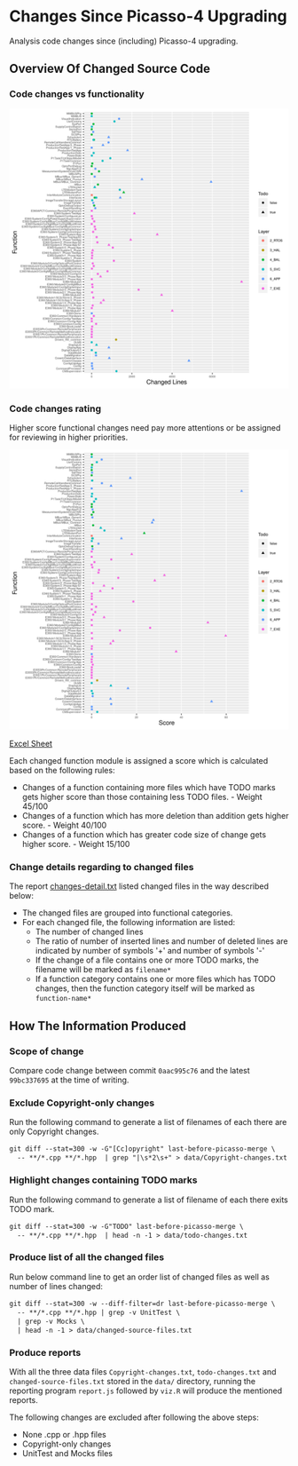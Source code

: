 # Changes Since Picasso-4 Upgrading

Analysis code changes since (including) Picasso-4 upgrading.

## Overview Of Changed Source Code

### Code changes vs functionality

![](function-changes-summary.png?raw=true)

### Code changes rating

Higher score functional changes need pay more attentions or be assigned for reviewing in higher priorities.

![](function-changes-rating.png?raw=true)

[Excel Sheet](function-changes-rating.xlsx)

Each changed function module is assigned a score which is calculated based on the following rules:

- Changes of a function containing more files which have TODO marks gets higher score than those containing less TODO files.  - Weight 45/100
- Changes of a function which has more deletion than addition gets higher score. - Weight 40/100
- Changes of a function which has greater code size of change gets higher score. - Weight 15/100

### Change details regarding to changed files

The report <a href="changes-detail.txt">changes-detail.txt</a> listed changed files in the way described below:

- The changed files are grouped into functional categories.
- For each changed file, the following information are listed:
  - The number of changed lines
  - The ratio of number of inserted lines and number of deleted lines are indicated by number of symbols '+' and number of symbols '-'
  - If the change of a file contains one or more TODO marks, the filename will be marked as `filename*`
  - If a function category contains one or more files which has TODO changes, then the function category itself will be marked as `function-name*`

## How The Information Produced

### Scope of change

Compare code change between commit `0aac995c76` and the latest `99bc337695` at the time of writing.

### Exclude Copyright-only changes

Run the following command to generate a list of filenames of each there are only Copyright changes.
```
git diff --stat=300 -w -G"[Cc]opyright" last-before-picasso-merge \
  -- **/*.cpp **/*.hpp  | grep "|\s*2\s+" > data/Copyright-changes.txt
```

### Highlight changes containing TODO marks

Run the following command to generate a list of filename of each there exits TODO mark.
```
git diff --stat=300 -w -G"TODO" last-before-picasso-merge \
  -- **/*.cpp **/*.hpp  | head -n -1 > data/todo-changes.txt
```

### Produce list of all the changed files

Run below command line to get an order list of changed files as well as number of lines changed:
```
git diff --stat=300 -w --diff-filter=dr last-before-picasso-merge \
  -- **/*.cpp **/*.hpp | grep -v UnitTest \
  | grep -v Mocks \
  | head -n -1 > data/changed-source-files.txt
```

### Produce reports

With all the three data files `Copyright-changes.txt`, `todo-changes.txt` and `changed-source-files.txt` stored in the `data/` directory, running the reporting program `report.js` followed by `viz.R` will produce the mentioned reports.

The following changes are excluded after following the above steps:

- None .cpp or .hpp files
- Copyright-only changes
- UnitTest and Mocks files

